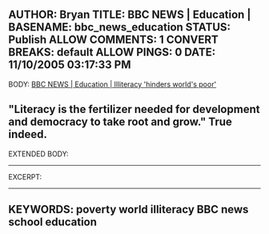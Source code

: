 AUTHOR: Bryan
TITLE: BBC NEWS | Education |
BASENAME: bbc_news_education
STATUS: Publish
ALLOW COMMENTS: 1
CONVERT BREAKS: __default__
ALLOW PINGS: 0
DATE: 11/10/2005 03:17:33 PM
-----
BODY:
<a title="BBC NEWS | Education | Illiteracy 'hinders world's poor'" href="http://news.bbc.co.uk/1/hi/education/4420772.stm">BBC NEWS | Education | Illiteracy 'hinders world's poor'</a>

"Literacy is the fertilizer needed for development and democracy to take root and grow." True indeed.
-----
EXTENDED BODY:

-----
EXCERPT:

-----
KEYWORDS:
poverty world illiteracy BBC news school education
-----


